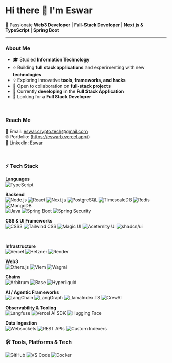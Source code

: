 # Hi there 👋 I'm Eswar  
🌟 Passionate **Web3 Developer** | **Full-Stack Developer** | **Next.js & TypeScript** | **Spring Boot**

---

###  About Me  
- 🎓 Studied **Information Technology**  
- ⭐ Building **full stack applications** and experimenting with new **technologies**  
- 💡 Exploring innovative **tools, frameworks, and hacks**  
- 🤝 Open to collaboration on **full-stack projects**  
- 📖 Currently **developing** in the **Full Stack Application**  
- 🎯 Looking for a **Full Stack Developer**  

<br>

###  Reach Me  
📩 Email: [eswar.crypto.tech@gmail.com](mailto:eswar.crypto.tech@gmail.com)  
🌐 Portfolio: (https://eswarb.vercel.app/)  
💼 LinkedIn: [Eswar](https://www.linkedin.com/in/eswar-me/)  

<br>

### ⚡ Tech Stack  

**Languages**    
![TypeScript](https://img.shields.io/badge/-TypeScript-3178C6?style=flat&logo=typescript&logoColor=white)  

**Backend**    
![Node.js](https://img.shields.io/badge/-Node.js-339933?style=flat&logo=node.js&logoColor=white)
![React](https://img.shields.io/badge/-React-61DAFB?style=flat&logo=react&logoColor=black)
![Next.js](https://img.shields.io/badge/-Next.js-000000?style=flat&logo=next.js&logoColor=white)
![PostgreSQL](https://img.shields.io/badge/-PostgreSQL-4169E1?style=flat&logo=postgresql&logoColor=white)
![TimescaleDB](https://img.shields.io/badge/-TimescaleDB-FDB515?style=flat&logo=timescale&logoColor=black)
![Redis](https://img.shields.io/badge/-Redis-DC382D?style=flat&logo=redis&logoColor=white)
![MongoDB](https://img.shields.io/badge/-MongoDB-47A248?style=flat&logo=mongodb&logoColor=white)  
![Java](https://img.shields.io/badge/-Java-007396?style=flat&logo=java&logoColor=white)
![Spring Boot](https://img.shields.io/badge/-Spring%20Boot-6DB33F?style=flat&logo=spring-boot&logoColor=white)
![Spring Security](https://img.shields.io/badge/-Spring%20Security-6DB33F?style=flat&logo=spring-security&logoColor=white)

**CSS & UI Frameworks**    
![CSS3](https://img.shields.io/badge/-CSS3-1572B6?style=flat&logo=css3&logoColor=white)
![Tailwind CSS](https://img.shields.io/badge/-Tailwind%20CSS-38B2AC?style=flat&logo=tailwind-css&logoColor=white)
![Magic UI](https://img.shields.io/badge/-Magic%20UI-9333EA?style=flat&logo=sparkles&logoColor=white)
![Aceternity UI](https://img.shields.io/badge/-Aceternity%20UI-0EA5E9?style=flat&logo=react&logoColor=white)
![shadcn/ui](https://img.shields.io/badge/-shadcn%2Fui-000000?style=flat&logo=radix-ui&logoColor=white)  

<br>


**Infrastructure**  
![Vercel](https://img.shields.io/badge/-Vercel-000000?style=flat&logo=vercel&logoColor=white)
![Hetzner](https://img.shields.io/badge/-Hetzner-D50C2D?style=flat&logo=hetzner&logoColor=white)
![Render](https://img.shields.io/badge/-Render-46E3B7?style=flat&logo=render&logoColor=black)  

**Web3**  
![Ethers.js](https://img.shields.io/badge/-Ethers.js-2536EB?style=flat&logo=ethereum&logoColor=white)
![Viem](https://img.shields.io/badge/-Viem-121212?style=flat&logo=viem&logoColor=white)
![Wagmi](https://img.shields.io/badge/-Wagmi-17C3B2?style=flat&logo=react&logoColor=white)  

**Chains**  
![Arbitrum](https://img.shields.io/badge/-Arbitrum-2D374B?style=flat&logo=arbitrum&logoColor=white)
![Base](https://img.shields.io/badge/-Base-0052FF?style=flat&logo=coinbase&logoColor=white)
![Hyperliquid](https://img.shields.io/badge/-Hyperliquid-FF4F64?style=flat&logo=protocols&logoColor=white)  

**AI / Agentic Frameworks**  
![LangChain](https://img.shields.io/badge/-LangChain-1C3C3C?style=flat&logo=chainlink&logoColor=white)
![LangGraph](https://img.shields.io/badge/-LangGraph-8B5CF6?style=flat&logo=graphql&logoColor=white)
![LlamaIndex.TS](https://img.shields.io/badge/-LlamaIndex.TS-FFDD00?style=flat&logo=llama&logoColor=black)
![CrewAI](https://img.shields.io/badge/-CrewAI-0A0A0A?style=flat&logo=ai&logoColor=white)  

**Observability & Tooling**  
![Langfuse](https://img.shields.io/badge/-Langfuse-FF6B6B?style=flat&logo=datadog&logoColor=white)
![Vercel AI SDK](https://img.shields.io/badge/-Vercel%20AI%20SDK-000000?style=flat&logo=vercel&logoColor=white)
![Hugging Face](https://img.shields.io/badge/-Hugging%20Face-FCC624?style=flat&logo=huggingface&logoColor=black)  

**Data Ingestion**  
![Websockets](https://img.shields.io/badge/-WebSockets-010101?style=flat&logo=socket.io&logoColor=white)
![REST APIs](https://img.shields.io/badge/-REST%20APIs-25D366?style=flat&logo=api&logoColor=white)
![Custom Indexers](https://img.shields.io/badge/-Custom%20Indexers-FF8800?style=flat&logo=elastic&logoColor=white)  

### 🛠️ Tools, Platforms & Tech  

![GitHub](https://img.shields.io/badge/-GitHub-181717?style=flat&logo=github&logoColor=white)
![VS Code](https://img.shields.io/badge/-VS%20Code-007ACC?style=flat&logo=visual-studio-code&logoColor=white)
![Docker](https://img.shields.io/badge/-Docker-2496ED?style=flat&logo=docker&logoColor=white)  

<br>
